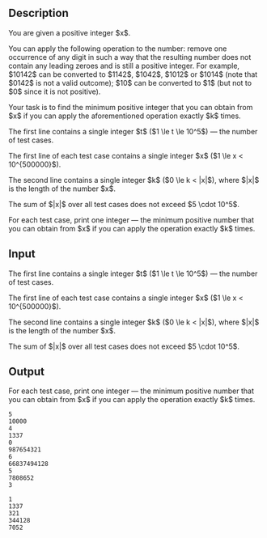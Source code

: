 ## Description

<div><p>You are given a positive integer $x$.</p><p>You can apply the following operation to the number: remove one occurrence of any digit in such a way that the resulting number <span class="tex-font-style-bf">does not contain any leading zeroes</span> and <span class="tex-font-style-bf">is still a positive integer</span>. For example, $10142$ can be converted to $1142$, $1042$, $1012$ or $1014$ (note that $0142$ is not a valid outcome); $10$ can be converted to $1$ (but not to $0$ since it is not positive).</p><p>Your task is to find the minimum positive integer that you can obtain from $x$ if you can apply the aforementioned operation exactly $k$ times.</p></div><div class="input-specification"><p>The first line contains a single integer $t$ ($1 \le t \le 10^5$)&nbsp;— the number of test cases.</p><p>The first line of each test case contains a single integer $x$ ($1 \le x &lt; 10^{500000}$).</p><p>The second line contains a single integer $k$ ($0 \le k &lt; |x|$), where $|x|$ is the length of the number $x$.</p><p>The sum of $|x|$ over all test cases does not exceed $5 \cdot 10^5$.</p></div><div class="output-specification"><p>For each test case, print one integer&nbsp;— the minimum positive number that you can obtain from $x$ if you can apply the operation exactly $k$ times.</p></div>

## Input

<p>The first line contains a single integer $t$ ($1 \le t \le 10^5$)&nbsp;— the number of test cases.</p><p>The first line of each test case contains a single integer $x$ ($1 \le x &lt; 10^{500000}$).</p><p>The second line contains a single integer $k$ ($0 \le k &lt; |x|$), where $|x|$ is the length of the number $x$.</p><p>The sum of $|x|$ over all test cases does not exceed $5 \cdot 10^5$.</p>

## Output

<p>For each test case, print one integer&nbsp;— the minimum positive number that you can obtain from $x$ if you can apply the operation exactly $k$ times.</p>





```input1|2,3,6,7,10,11
5
10000
4
1337
0
987654321
6
66837494128
5
7808652
3
```




```output1
1
1337
321
344128
7052
```



